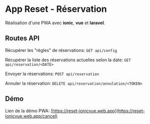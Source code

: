 # App Reset - Réservation

Réalisation d'une PWA avec **ionic**, **vue** et **laravel**.

## Routes API

Récupérer les "règles" de réservations:
`GET api/config`

Récupérer la liste des réservations actuelles selon la date:
`GET api/reservation/<DATE>`

Envoyer la réservations:
`POST api/reservation`

Annuler la réservation:
`DELETE api/reservation/annulation/<TOKEN>`


## Démo

Lien de la démo PWA: [https://reset-ionicvue.web.app](https://reset-ionicvue.web.app/cancel)
